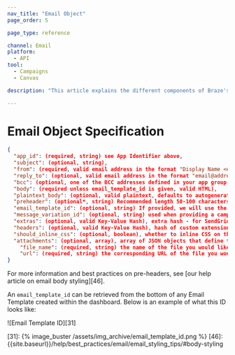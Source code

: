 ```yaml
---
nav_title: "Email Object"
page_order: 5

page_type: reference

channel: Email
platform:
  - API
tool:
  - Campaigns
  - Canvas

description: "This article explains the different components of Braze's Email Object."

---
```

# Email Object Specification

```json
{
  "app_id": (required, string) see App Identifier above,
  "subject": (optional, string),
  "from": (required, valid email address in the format "Display Name <email@address.com>"),
  "reply_to": (optional, valid email address in the format "email@address.com" - defaults to your app group's default reply to if not set) - use "NO_REPLY_TO" to set reply-to address to null,
  "bcc": (optional, one of the BCC addresses defined in your app group's email settings) If provided and the BCC feature is enabled for your account, this address will get added to your outbound message as a BCC address.
  "body": (required unless email_template_id is given, valid HTML),
  "plaintext_body": (optional, valid plaintext, defaults to autogenerating plaintext from "body" when this is not set),
  "preheader": (optional*, string) Recommended length 50-100 characters.
  "email_template_id": (optional, string) If provided, we will use the subject/body/should_inline_css values from the given email template UNLESS they are specified here, in which case we will override the provided template,
  "message_variation_id": (optional, string) used when providing a campaign_id to specify which message variation this message should be tracked under,
  "extras": (optional, valid Key-Value Hash), extra hash - for SendGrid customers, this will be passed to SendGrid as Unique Arguments,
  "headers": (optional, valid Key-Value Hash), hash of custom extensions headers. Currently, only supported for SendGrid customers,
  "should_inline_css": (optional, boolean), whether to inline CSS on the body. If not provided, falls back to the default CSS inlining value for the App Group,
  "attachments": (optional, array), array of JSON objects that define the files you need attached, defined by "file_name" and "url" below,
    "file_name": (required, string) the name of the file you would like to attach to your email. You can attach any number of files up to 2MB. This is required if you use "attachments",
    "url": (required, string) the corresponding URL of the file you would like to attach to your email. The file name's extension will be detected automatically from the URL defined below, which should return the appropriate "Content-Type" as a response header. This is required if you use "attachments".
}
```

For more information and best practices on pre-headers, see [our help article on email body styling][46].

An `email_template_id` can be retrieved from the bottom of any Email Template created within the dashboard. Below is an example of what this ID looks like:

![Email Template ID][31]

[31]: {% image_buster /assets/img_archive/email_template_id.png %}
[46]: {{site.baseurl}}/help/best_practices/email/email_styling_tips/#body-styling

